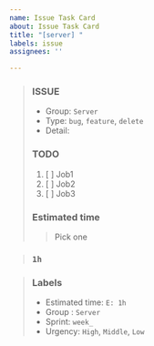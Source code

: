 ```yaml
---
name: Issue Task Card
about: Issue Task Card
title: "[server] "
labels: issue
assignees: ''

---
```


> ### ISSUE
> * Group:  `Server`
> * Type: `bug`, `feature`, `delete`
> * Detail: 
> 
> ### TODO
> 1. [ ]  Job1
> 2. [ ]  Job2
> 3. [ ]  Job3
> 
> ### Estimated time
> > Pick one
> 

> ### `1h`

> ### Labels
> * Estimated time: `E: 1h`
> * Group : `Server`
> * Sprint: `week_`
> * Urgency: `High`, `Middle`, `Low`
